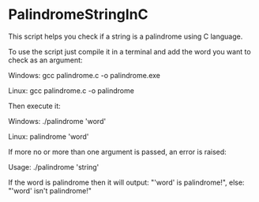 # PalindromeStringInC

This script helps you check if a string is a palindrome using C language.

To use the script just compile it in a terminal and add the word you want to check as an argument:

Windows:
gcc palindrome.c -o palindrome.exe

Linux:
gcc palindrome.c -o palindrome

Then execute it:

Windows:
./palindrome 'word'

Linux:
palindrome 'word'

If more no or more than one argument is passed, an error is raised:

Usage:
./palindrome 'string'

If the word is palindrome then it will output: "'word' is palindrome!", else: "'word' isn't palindrome!"

